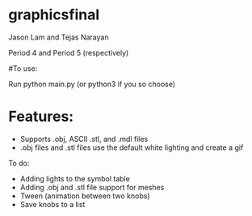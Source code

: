 # graphicsfinal

Jason Lam and Tejas Narayan

Period 4 and Period 5 (respectively)

#To use:

Run python main.py <filename> (or python3 if you so choose)

# Features:

* Supports .obj, ASCII .stl, and .mdl files
* .obj files and .stl files use the default white lighting and create a gif

To do:
* Adding lights to the symbol table
* Adding .obj and .stl file support for meshes
* Tween (animation between two knobs)
* Save knobs to a list
